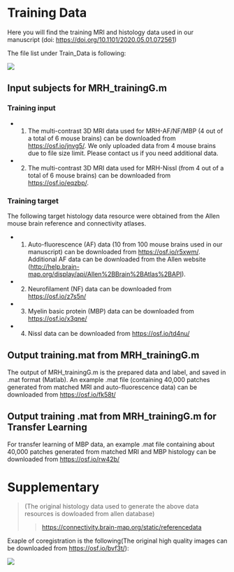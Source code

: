 # Training Data 

Here you will find the training MRI and histology data used in our manuscript (doi: https://doi.org/10.1101/2020.05.01.072561)

The file list under Train_Data is following:

![](https://github.com/liangzifei/MRH_net_submit/blob/main/image/TrainFoder_tree.jpg)


## Input subjects for MRH_trainingG.m
### Training input
- 1. The multi-contrast 3D MRI data used for MRH-AF/NF/MBP (4 out of a total of 6 mouse brains) can be downloaded from https://osf.io/jnvg5/. We only uploaded data from 4 mouse brains due to file size limit. Please contact us if you need additional data. 

- 2. The multi-contrast 3D MRI data used for MRH-Nissl (from 4 out of a total of 6 mouse brains) can be downloaded from https://osf.io/eqzbp/.

### Training target
The following target histology data resource were obtained from the Allen mouse brain reference and connectivity atlases. 

- 1. Auto-fluorescence (AF) data (10 from 100 mouse brains used in our manuscript) can be downloaded from https://osf.io/r5xwm/. Additional AF data can be downloaded from the Allen website (http://help.brain-map.org/display/api/Allen%2BBrain%2BAtlas%2BAPI).

- 2. Neurofilament (NF) data can be downloaded from https://osf.io/z7s5n/

- 3. Myelin basic protein (MBP) data can be downloaded from https://osf.io/x3qne/

- 4. Nissl data can be downloaded from https://osf.io/td4nu/


## Output training.mat from MRH_trainingG.m
The output of MRH_trainingG.m is the prepared data and label, and saved in .mat format (Matlab). An example .mat file (containing 40,000 patches generated from matched MRI and auto-fluorescence data) can be downloaded from https://osf.io/fk58t/

## Output training .mat from MRH_trainingG.m for Transfer Learning
For transfer learning of MBP data, an example .mat file containing about 40,000 patches generated from matched MRI and MBP histology can be downloaded from https://osf.io/rw42b/


# Supplementary 


> (The original histology data used to generate the above data resources is dowloaded from allen database)
>> https://connectivity.brain-map.org/static/referencedata

Exaple of coregistration is the following(The original high quality images can be downloaded from https://osf.io/bvf3t/):

![](https://github.com/liangzifei/MRH_net_submit/blob/main/image/Image_Supp.jpg)




